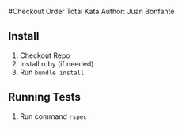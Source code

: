 #Checkout Order Total Kata
Author: Juan Bonfante

## Install
1. Checkout Repo
2. Install ruby (if needed)
3. Run `bundle install`

## Running Tests
1. Run command `rspec`
